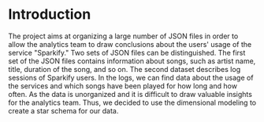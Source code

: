 
# Introduction
The project aims at organizing a large number of JSON files in order to allow the analytics team to draw conclusions
about the users' usage of the service "Sparkify." Two sets of JSON files can be distinguished. The first set of the JSON files contains information
about songs, such as artist name, title, duration of the song, and so on. The second dataset describes log sessions 
of Sparkify users. In the logs, we can find data about the usage of the services and which songs have been played for 
how long and how often. As the data is unorganized and it is difficult to draw valuable insights for the analytics team.
Thus, we decided to use the dimensional modeling to create a star schema for our data.
